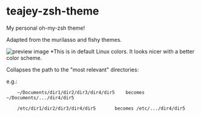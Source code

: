 # teajey-zsh-theme
My personal oh-my-zsh theme!

Adapted from the murilasso and fishy themes.

![preview image](https://i.imgur.com/l4eAczo.jpg)
*This is in default Linux colors. It looks nicer with a better color scheme.

Collapses the path to the "most relevant" directories:

e.g.:

		~/Documents/dir1/dir2/dir3/dir4/dir5	becomes	~/Documents/.../dir4/dir5

		/etc/dir1/dir2/dir3/dir4/dir5		becomes	/etc/.../dir4/dir5
